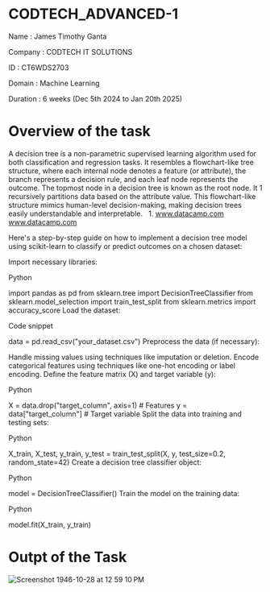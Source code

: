 # CODTECH_ADVANCED-1

Name : James Timothy Ganta

Company : CODTECH IT SOLUTIONS 

ID : CT6WDS2703 

Domain : Machine Learning 

Duration : 6 weeks (Dec 5th 2024 to Jan 20th 2025)

# Overview of the task

A decision tree is a non-parametric supervised learning algorithm
used for both classification and regression tasks. It resembles a
flowchart-like tree structure, where each internal node denotes a
feature (or attribute), the branch represents a decision rule, and
each leaf node represents the outcome. The topmost node in a decision
tree is known as the root node. It 1  recursively partitions data based
on the attribute value. This flowchart-like structure mimics human-level
decision-making, making decision trees easily understandable and
interpretable.   
1.
www.datacamp.com
www.datacamp.com

Here's a step-by-step guide on how to implement a decision tree model
using scikit-learn to classify or predict outcomes on a chosen dataset:

Import necessary libraries:

Python

import pandas as pd
from sklearn.tree import DecisionTreeClassifier
from sklearn.model_selection import train_test_split
from sklearn.metrics import accuracy_score
Load the dataset:

Code snippet

data = pd.read_csv("your_dataset.csv")
Preprocess the data (if necessary):

Handle missing values using techniques like imputation or deletion.
Encode categorical features using techniques like one-hot encoding or label encoding.
Define the feature matrix (X) and target variable (y):

Python

X = data.drop("target_column", axis=1)  # Features
y = data["target_column"]  # Target variable
Split the data into training and testing sets:

Python

X_train, X_test, y_train, y_test = train_test_split(X, y, test_size=0.2, random_state=42)
Create a decision tree classifier object:

Python

model = DecisionTreeClassifier()
Train the model on the training data:

Python

model.fit(X_train, y_train)

# Outpt of the Task
![Screenshot 1946-10-28 at 12 59 10 PM](https://github.com/user-attachments/assets/700b9db5-601e-4f04-8991-cebd6792f1d9)

